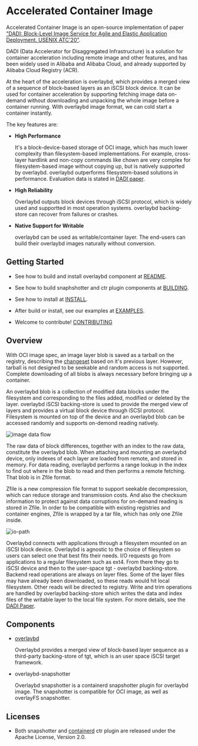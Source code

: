 # Accelerated Container Image

Accelerated Container Image is an open-source implementation of paper ["DADI: Block-Level Image Service for Agile and Elastic Application Deployment. USENIX ATC'20"](https://www.usenix.org/conference/atc20/presentation/li-huiba).

DADI (Data Accelerator for Disaggregated Infrastructure) is a solution for container acceleration including remote image and other features,
and has been widely used in Alibaba and Alibaba Cloud, and already supported by Alibaba Cloud Registry (ACR).

At the heart of the acceleration is overlaybd, which provides a merged view of a sequence of block-based layers as an iSCSI block device.
It can be used for container acceleration by supporting fetching image data on-demand without downloading and unpacking the whole image before a container running. With overlaybd image format, we can cold start a container instantly.

The key features are:

* **High Performance**

    It's a block-device-based storage of OCI image, which has much lower complexity than filesystem-based implementations. For example, cross-layer hardlink and non-copy commands like chown are very complex for filesystem-based image without copying up, but is natively supported by overlaybd. overlaybd outperforms filesystem-based solutions in performance. Evaluation data is stated in [DADI paper](https://www.usenix.org/conference/atc20/presentation/li-huiba).

* **High Reliability**

    Overlaybd outputs block devices through iSCSI protocol, which is widely used and supportted in most operation systems. overlaybd backing-store can recover from failures or crashes.

* **Native Support for Writable**

    overlaybd can be used as writable/container layer. The end-users can build their overlaybd images naturally without conversion.

## Getting Started

* See how to build and install overlaybd component at [README](https://github.com/alibaba/overlaybd).

* See how to build snaphshotter and ctr plugin components at [BUILDING](docs/BUILDING.md).

* See how to install at [INSTALL](docs/INSTALL.md).

* After build or install, see our examples at [EXAMPLES](docs/EXAMPLES.md).

* Welcome to contribute! [CONTRIBUTING](docs/CONTRIBUTING.md)

## Overview

With OCI image spec, an image layer blob is saved as a tarball on the registry, describing the [changeset](https://github.com/opencontainers/image-spec/blob/v1.0.1/layer.md#change-types) based on it's previous layer. However, tarball is not designed to be seekable and random access is not supported. Complete downloading of all blobs is always necessary before bringing up a container.

An overlaybd blob is a collection of modified data blocks under the filesystem and corresponding to the files added, modified or deleted by the layer.
overlaybd iSCSI backing-store is used to provide the merged view of layers and provides a virtual block device through iSCSI protocol.
Filesystem is mounted on top of the device and an overlaybd blob can be accessed randomly and supports on-demond reading natively.

![image data flow](docs/images/image-flow.jpg "image data flow")

The raw data of block differences, together with an index to the raw data, constitute the overlaybd blob.
When attaching and mounting an overlaybd device, only indexes of each layer are loaded from remote, and stored in memory.
For data reading, overlaybd performs a range lookup in the index to find out where in the blob to read and then performs a remote fetching. That blob is in Zfile format.

Zfile is a new compression file format to support seekable decompression, which can reduce storage and transmission costs. And also the checksum information to protect against data corruptions for on-demand reading is stored in Zfile. In order to be compatible with existing registries and container engines, Zfile is wrapped by a tar file, which has only one Zfile inside.

![io-path](docs/images/io-path.jpg "io-path")

Overlaybd connects with applications through a filesystem mounted on an iSCSI block device.
Overlaybd is agnostic to the choice of filesystem so users can select one that best fits their needs.
I/O requests go from applications to a regular filesystem such as ext4.
From there they go to iSCSI device and then to the user-space tgt - overlaybd backing-store.
Backend read operations are always on layer files.
Some of the layer files may have already been downloaded, so these reads would hit local filesystem.
Other reads will be directed to registry. Write and trim operations are handled by overlaybd backing-store which writes the data and index files of the writable layer to the local file system.
For more details, see the [DADI Paper](https://www.usenix.org/conference/atc20/presentation/li-huiba).

## Components

*  [overlaybd](https://github.com/alibaba/overlaybd)

    Overlaybd provides a merged view of block-based layer sequence as a third-party backing-store of tgt, which is an user space iSCSI target framework.

* overlaybd-snapshotter

    Overlaybd snapshotter is a containerd snapshotter plugin for overlaybd image. The snapshotter is compatible for OCI image, as well as overlayFS snapshotter.

## Licenses

* Both snapshotter and [containerd](https://github.com/containerd/containerd) ctr plugin are released under the Apache License, Version 2.0.
